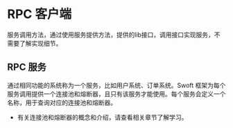 # RPC 客户端

服务调用方法，通过使用服务提供方法，提供的lib接口，调用接口实现服务，不需要了解实现细节。

## RPC 服务

通过相同功能的系统称为一个服务，比如用户系统、订单系统。Swoft 框架为每个服务调用提供一个连接池和熔断器，且只有该服务才能使用。每个服务会定义一个名称，用于查询对应的连接池和熔断器。

- 有关连接池和熔断器的概念和介绍，请查看相关章节了解学习。